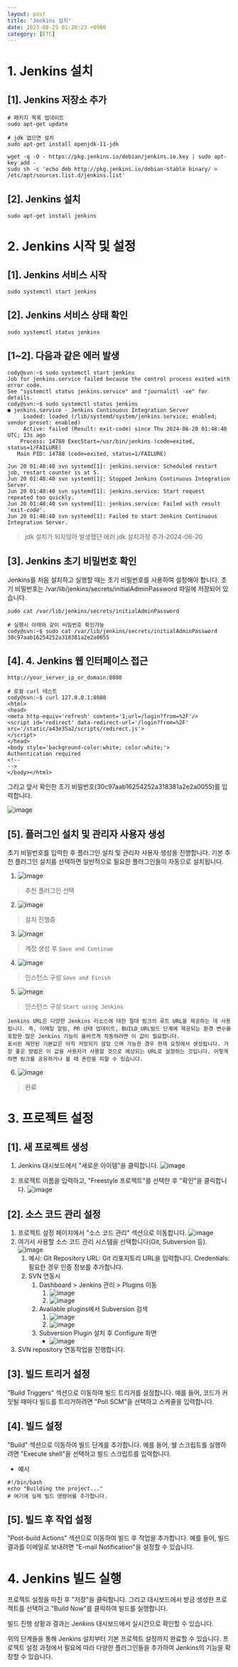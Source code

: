 ```yaml
---
layout: post
title: "Jenkins 설치"
date: 2023-08-25 01:20:23 +0900
category: [ETC]
---
```


# 1. Jenkins 설치
## [1]. Jenkins 저장소 추가
```shell
# 패키지 목록 업데이트
sudo apt-get update

# jdk 없으면 설치
sudo apt-get install openjdk-11-jdk

wget -q -O - https://pkg.jenkins.io/debian/jenkins.io.key | sudo apt-key add -
sudo sh -c 'echo deb http://pkg.jenkins.io/debian-stable binary/ > /etc/apt/sources.list.d/jenkins.list'
```

## [2]. Jenkins 설치
```shell
sudo apt-get install jenkins
```

# 2. Jenkins 시작 및 설정
## [1]. Jenkins 서비스 시작
```shell
sudo systemctl start jenkins
```

## [2]. Jenkins 서비스 상태 확인
```shell
sudo systemctl status jenkins
```

## [1~2]. 다음과 같은 에러 발생
```shell
cody@svn:~$ sudo systemctl start jenkins
Job for jenkins.service failed because the control process exited with error code.
See "systemctl status jenkins.service" and "journalctl -xe" for details.
cody@svn:~$ sudo systemctl status jenkins
● jenkins.service - Jenkins Continuous Integration Server
     Loaded: loaded (/lib/systemd/system/jenkins.service; enabled; vendor preset: enabled)
     Active: failed (Result: exit-code) since Thu 2024-06-20 01:48:40 UTC; 13s ago
    Process: 14788 ExecStart=/usr/bin/jenkins (code=exited, status=1/FAILURE)
   Main PID: 14788 (code=exited, status=1/FAILURE)

Jun 20 01:48:40 svn systemd[1]: jenkins.service: Scheduled restart job, restart counter is at 5.
Jun 20 01:48:40 svn systemd[1]: Stopped Jenkins Continuous Integration Server.
Jun 20 01:48:40 svn systemd[1]: jenkins.service: Start request repeated too quickly.
Jun 20 01:48:40 svn systemd[1]: jenkins.service: Failed with result 'exit-code'.
Jun 20 01:48:40 svn systemd[1]: Failed to start Jenkins Continuous Integration Server.
```

> jdk 설치가 되지않아 발생했던 에러
> jdk 설치과정 추가-2024-06-20

## [3]. Jenkins 초기 비밀번호 확인
Jenkins를 처음 설치하고 실행할 때는 초기 비밀번호를 사용하여 설정해야 합니다. 초기 비밀번호는 /var/lib/jenkins/secrets/initialAdminPassword 파일에 저장되어 있습니다.
```shell
sudo cat /var/lib/jenkins/secrets/initialAdminPassword

# 실행시 아래와 같이 비밀번호 확인가능
cody@svn:~$ sudo cat /var/lib/jenkins/secrets/initialAdminPassword
30c97aab16254252a318381a2e2a0055
```

## [4]. 4. Jenkins 웹 인터페이스 접근
```shell
http://your_server_ip_or_domain:8080

# 로컬 curl 테스트
cody@svn:~$ curl 127.0.0.1:8080
<html>
<head>
<meta http-equiv='refresh' content='1;url=/login?from=%2F'/>
<script id='redirect' data-redirect-url='/login?from=%2F' src='/static/a43e35a2/scripts/redirect.js'>
</script>
</head>
<body style='background-color:white; color:white;'>
Authentication required
<!--
-->
</body></html>
```

그리고 앞서 확인한 초기 비밀번호(30c97aab16254252a318381a2e2a0055)를 입력합니다.

![image](/assets/category/DevOps/Jenkins/01.png)


## [5]. 플러그인 설치 및 관리자 사용자 생성
초기 비밀번호를 입력한 후 플러그인 설치 및 관리자 사용자 생성을 진행합니다. 기본 추천 플러그인 설치를 선택하면 일반적으로 필요한 플러그인들이 자동으로 설치됩니다.

1. ![image](/assets/category/DevOps/Jenkins/02.png)
>추천 플러그인 선택

2. ![image](/assets/category/DevOps/Jenkins/03.png)
>설치 진행중

3. ![image](/assets/category/DevOps/Jenkins/04.png)
>계정 생성 후 `Save and Continue`

4. ![image](/assets/category/DevOps/Jenkins/05.png)
>인스턴스 구성 `Save and Finish`

5. ![image](/assets/category/DevOps/Jenkins/06.png)
>인스턴스 구성 `Start using Jenkins`

    Jenkins URL은 다양한 Jenkins 리소스에 대한 절대 링크의 루트 URL을 제공하는 데 사용됩니다. 즉, 이메일 알림, PR 상태 업데이트, BUILD_URL빌드 단계에 제공되는 환경 변수를 포함한 많은 Jenkins 기능이 올바르게 작동하려면 이 값이 필요합니다.
    표시된 제안된 기본값은 아직 저장되지 않았 으며 가능한 경우 현재 요청에서 생성됩니다. 가장 좋은 방법은 이 값을 사용자가 사용할 것으로 예상되는 URL로 설정하는 것입니다. 이렇게 하면 링크를 공유하거나 볼 때 혼란을 피할 수 있습니다.

6. ![image](/assets/category/DevOps/Jenkins/07.png)
>완료

# 3. 프로젝트 설정
## [1]. 새 프로젝트 생성
1. Jenkins 대시보드에서 "새로운 아이템"을 클릭합니다.
    ![image](/assets/category/DevOps/Jenkins/08.png)

2. 프로젝트 이름을 입력하고, "Freestyle 프로젝트"를 선택한 후 "확인"을 클릭합니다.
    ![image](/assets/category/DevOps/Jenkins/09.png)



## [2]. 소스 코드 관리 설정
1. 프로젝트 설정 페이지에서 "소스 코드 관리" 섹션으로 이동합니다.
    ![image](/assets/category/DevOps/Jenkins/10.png)
2. 여기서 사용할 소스 코드 관리 시스템을 선택합니다(Git, Subversion 등).
    ![image](/assets/category/DevOps/Jenkins/11.png)
    1. 예시: Git
        Repository URL: Git 리포지토리 URL을 입력합니다.
        Credentials: 필요한 경우 인증 정보를 추가합니다.
    2. SVN 연동시
       1. Dashboard > Jenkins 관리 > Plugins 이동
          1. ![image](/assets/category/DevOps/Jenkins/12.png)
          2. ![image](/assets/category/DevOps/Jenkins/13.png)
       2. Available plugins에서 Subversion 검색
          1. ![image](/assets/category/DevOps/Jenkins/14.png)
          2. ![image](/assets/category/DevOps/Jenkins/15.png)
       3. Subversion Plugin 설치 후 Configure 화면
          - ![image](/assets/category/DevOps/Jenkins/16.png)
3. SVN repository 연동작업을 진행합니다.
 
## [3]. 빌드 트리거 설정
"Build Triggers" 섹션으로 이동하여 빌드 트리거를 설정합니다. 예를 들어, 코드가 커밋될 때마다 빌드를 트리거하려면 "Poll SCM"을 선택하고 스케줄을 입력합니다.

## [4]. 빌드 설정
"Build" 섹션으로 이동하여 빌드 단계를 추가합니다. 예를 들어, 쉘 스크립트를 실행하려면 "Execute shell"을 선택하고 빌드 스크립트를 입력합니다.

- 예시
```
#!/bin/bash
echo "Building the project..."
# 여기에 실제 빌드 명령어를 추가합니다.
```

## [5]. 빌드 후 작업 설정
"Post-build Actions" 섹션으로 이동하여 빌드 후 작업을 추가합니다. 예를 들어, 빌드 결과를 이메일로 보내려면 "E-mail Notification"을 설정할 수 있습니다.

# 4. Jenkins 빌드 실행
프로젝트 설정을 마친 후 "저장"을 클릭합니다. 그리고 대시보드에서 방금 생성한 프로젝트를 선택하고 "Build Now"를 클릭하여 빌드를 실행합니다.

빌드 진행 상황과 결과는 Jenkins 대시보드에서 실시간으로 확인할 수 있습니다.

위의 단계들을 통해 Jenkins 설치부터 기본 프로젝트 설정까지 완료할 수 있습니다. 프로젝트 설정 과정에서 필요에 따라 다양한 플러그인들을 추가하여 Jenkins의 기능을 확장할 수 있습니다.